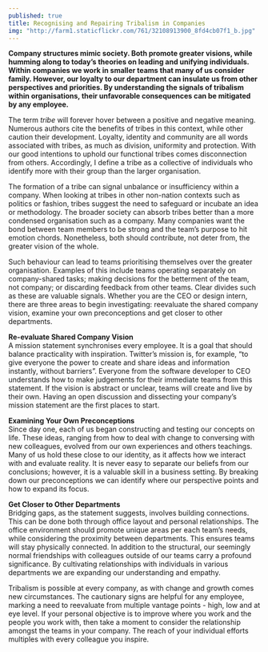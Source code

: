 ```yaml
---
published: true
title: Recognising and Repairing Tribalism in Companies
img: "http://farm1.staticflickr.com/761/32108913900_8fd4cb07f1_b.jpg"
---
```

**Company structures mimic society. Both promote greater visions, while humming along to today’s theories on leading and unifying individuals. Within companies we work in smaller teams that many of us consider family. However, our loyalty to our department can insulate us from other perspectives and priorities. By understanding the signals of tribalism within organisations, their unfavorable consequences can be mitigated by any employee.**

The term *tribe* will forever hover between a positive and negative meaning. Numerous authors cite the benefits of tribes in this context, while other caution their development. Loyalty, identity and community are all words associated with tribes, as much as division, uniformity and protection. With our good intentions to uphold our functional tribes comes disconnection from others. Accordingly, I define a tribe as a collective of individuals who identify more with their group than the larger organisation.

The formation of a tribe can signal unbalance or insufficiency within a company. When looking at tribes in other non-nation contexts such as politics or fashion, tribes suggest the need to safeguard or incubate an idea or methodology. The broader society can absorb tribes better than a more condensed organisation such as a company. Many companies want the bond between team members to be strong and the team’s purpose to hit emotion chords. Nonetheless, both should contribute, not deter from, the greater vision of the whole. 

Such behaviour can lead to teams prioritising themselves over the greater organisation. Examples of this include teams operating separately on company-shared tasks; making decisions for the betterment of the team, not company; or discarding feedback from other teams. Clear divides such as these are valuable signals. Whether you are the CEO or design intern, there are three areas to begin investigating: reevaluate the shared company vision, examine your own preconceptions and get closer to other departments.

**Re-evaluate Shared Company Vision**  
A mission statement synchronises every employee. It is a goal that should balance practicality with inspiration. Twitter’s mission is, for example, “to give everyone the power to create and share ideas and information instantly, without barriers”. Everyone from the software developer to CEO understands how to make judgements for their immediate teams from this statement. If the vision is abstract or unclear, teams will create and live by their own. Having an open discussion and dissecting your company’s mission statement are the first places to start. 

**Examining Your Own Preconceptions**  
Since day one, each of us began constructing and testing our concepts on life. These ideas, ranging from how to deal with change to conversing with new colleagues, evolved from our own experiences and others teachings. Many of us hold these close to our identity, as it affects how we interact with and evaluate reality. It is never easy to separate our beliefs from our conclusions; however, it is a valuable skill in a business setting. By breaking down our preconceptions we can identify where our perspective points and how to expand its focus. 

**Get Closer to Other Departments**  
Bridging gaps, as the statement suggests, involves building connections. This can be done both through office layout and personal relationships. The office environment should promote unique areas per each team’s needs, while considering the proximity between departments. This ensures teams will stay physically connected. In addition to the structural, our seemingly normal friendships with colleagues outside of our teams carry a profound significance. By cultivating relationships with individuals in various departments we are expanding our understanding and empathy. 

Tribalism is possible at every company, as with change and growth comes new circumstances. The cautionary signs are helpful for any employee, marking a need to reevaluate from multiple vantage points - high, low and at eye level. If your personal objective is to improve where you work and the people you work with, then take a moment to consider the relationship amongst the teams in your company. The reach of your individual efforts multiples with every colleague you inspire.  
